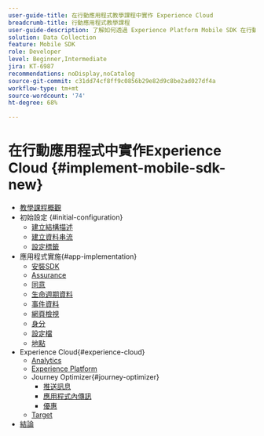 ```yaml
---
user-guide-title: 在行動應用程式教學課程中實作 Experience Cloud
breadcrumb-title: 行動應用程式教學課程
user-guide-description: 了解如何透過 Experience Platform Mobile SDK 在行動應用程式中實作 Adobe Experience Cloud 應用程式。
solution: Data Collection
feature: Mobile SDK
role: Developer
level: Beginner,Intermediate
jira: KT-6987
recommendations: noDisplay,noCatalog
source-git-commit: c31dd74cf8ff9c0856b29e82d9c8be2ad027df4a
workflow-type: tm+mt
source-wordcount: '74'
ht-degree: 68%

---
```



# 在行動應用程式中實作Experience Cloud {#implement-mobile-sdk-new}

+ [教學課程概觀](overview.md)
+ 初始設定 {#initial-configuration}
   + [建立結構描述](create-schema.md)
   + [建立資料串流](create-datastream.md)
   + [設定標籤](configure-tags.md)
+ 應用程式實施{#app-implementation}
   + [安裝SDK](install-sdks.md)
   + [Assurance](assurance.md)
   + [同意](consent.md)
   + [生命週期資料](lifecycle-data.md)
   + [事件資料](events.md)
   + [網頁檢視](web-views.md)
   + [身分](identity.md)
   + [設定檔](profile.md)
   + [地點](places.md)
+ Experience Cloud{#experience-cloud}
   + [Analytics](analytics.md)
   + [Experience Platform](platform.md)
   + Journey Optimizer{#journey-optimizer}
      + [推送訊息](journey-optimizer-push.md)
      + [應用程式內傳訊](journey-optimizer-inapp.md)
      + [優惠](journey-optimizer-offers.md)
   + [Target](target.md)
+ [結論](conclusion.md)

